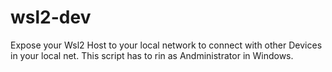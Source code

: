 # wsl2-dev

Expose your Wsl2 Host to your local network to connect with other Devices in your local net. This script has to rin as Andministrator in Windows.

